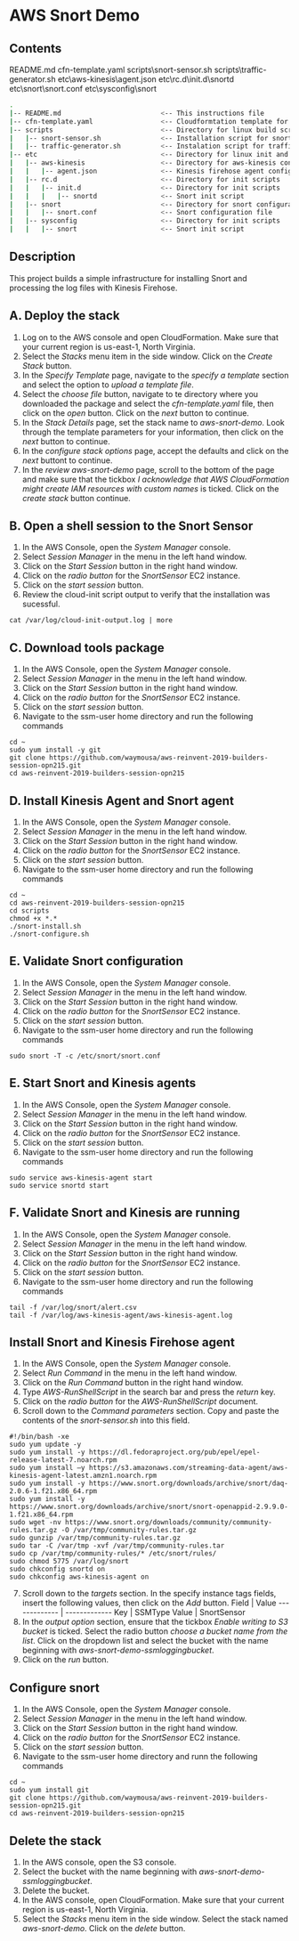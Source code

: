 # AWS Snort Demo

## Contents
README.md
cfn-template.yaml
scripts\snort-sensor.sh
scripts\traffic-generator.sh
etc\aws-kinesis\agent.json
etc\rc.d\init.d\snortd
etc\snort\snort.conf
etc\sysconfig\snort

```bash
.
|-- README.md                         <-- This instructions file
|-- cfn-template.yaml                 <-- Cloudformtation template for lab environment
|-- scripts                           <-- Directory for linux build scripts
|   |-- snort-sensor.sh               <-- Installation script for snort packages
|   |-- traffic-generator.sh          <-- Instalation script for traffic generator
|-- etc                               <-- Directory for linux init and conf scripts
|   |-- aws-kinesis                   <-- Directory for aws-kinesis configuration
|   |   |-- agent.json                <-- Kinesis firehose agent configuration file
|   |-- rc.d                          <-- Directory for init scripts
|   |   |-- init.d                    <-- Directory for init scripts
|   |   |   |-- snortd                <-- Snort init script
|   |-- snort                         <-- Directory for snort configuration
|   |   |-- snort.conf                <-- Snort configuration file
|   |-- sysconfig                     <-- Directory for init scripts
|   |   |-- snort                     <-- Snort init script
```

## Description
This project builds a simple infrastructure for installing Snort and processing the log files with Kinesis Firehose.

## A. Deploy the stack
1. Log on to the AWS console and open CloudFormation.  Make sure that your current region is us-east-1, North Virginia.
2. Select the *Stacks* menu item in the side window.  Click on the *Create Stack* button.
3. In the *Specify Template* page, navigate to the *specify a template* section and select the option to *upload a template file*.
4. Select the *choose file* button, navigate to te directory where you downloaded the package and select the *cfn-template.yaml* file, then click on the *open* button.  Click on the *next* button to continue.
5. In the *Stack Details* page, set the stack name to *aws-snort-demo*.  Look through the template parameters for your information, then click on the *next* button to continue.
6. In the *configure stack options* page, accept the defaults and click on the *next* buttont to continue.  
7. In the *review aws-snort-demo* page, scroll to the bottom of the page and make sure that the tickbox *I acknowledge that AWS CloudFormation might create IAM resources with custom names* is ticked.  Click on the *create stack* button continue.

## B. Open a shell session to the Snort Sensor
1. In the AWS Console, open the *System Manager* console.
2. Select *Session Manager* in the menu in the left hand window.
3. Click on the *Start Session* button in the right hand window.
4. Click on the *radio button* for the *SnortSensor* EC2 instance. 
5. Click on the *start session* button.
6. Review the cloud-init script output to verify that the installation was sucessful.
```
cat /var/log/cloud-init-output.log | more
```

## C. Download tools package
1. In the AWS Console, open the *System Manager* console.
2. Select *Session Manager* in the menu in the left hand window.
3. Click on the *Start Session* button in the right hand window.
4. Click on the *radio button* for the *SnortSensor* EC2 instance. 
5. Click on the *start session* button.
6. Navigate to the ssm-user home directory and run the following commands
```
cd ~
sudo yum install -y git
git clone https://github.com/waymousa/aws-reinvent-2019-builders-session-opn215.git
cd aws-reinvent-2019-builders-session-opn215

```

## D. Install Kinesis Agent and Snort agent
1. In the AWS Console, open the *System Manager* console.
2. Select *Session Manager* in the menu in the left hand window.
3. Click on the *Start Session* button in the right hand window.
4. Click on the *radio button* for the *SnortSensor* EC2 instance. 
5. Click on the *start session* button.
6. Navigate to the ssm-user home directory and run the following commands
```
cd ~
cd aws-reinvent-2019-builders-session-opn215
cd scripts
chmod +x *.*
./snort-install.sh
./snort-configure.sh
```

## E. Validate Snort configuration
1. In the AWS Console, open the *System Manager* console.
2. Select *Session Manager* in the menu in the left hand window.
3. Click on the *Start Session* button in the right hand window.
4. Click on the *radio button* for the *SnortSensor* EC2 instance. 
5. Click on the *start session* button.
6. Navigate to the ssm-user home directory and run the following commands
```
sudo snort -T -c /etc/snort/snort.conf
```

## E. Start Snort and Kinesis agents
1. In the AWS Console, open the *System Manager* console.
2. Select *Session Manager* in the menu in the left hand window.
3. Click on the *Start Session* button in the right hand window.
4. Click on the *radio button* for the *SnortSensor* EC2 instance. 
5. Click on the *start session* button.
6. Navigate to the ssm-user home directory and run the following commands
```
sudo service aws-kinesis-agent start
sudo service snortd start
```

## F. Validate Snort and Kinesis are running
1. In the AWS Console, open the *System Manager* console.
2. Select *Session Manager* in the menu in the left hand window.
3. Click on the *Start Session* button in the right hand window.
4. Click on the *radio button* for the *SnortSensor* EC2 instance. 
5. Click on the *start session* button.
6. Navigate to the ssm-user home directory and run the following commands
```
tail -f /var/log/snort/alert.csv
tail -f /var/log/aws-kinesis-agent/aws-kinesis-agent.log
```

## Install Snort and Kinesis Firehose agent
1. In the AWS Console, open the *System Manager* console.
2. Select *Run Command* in the menu in the left hand window.
3. Click on the *Run Command* button in the right hand window.
4. Type *AWS-RunShellScript* in the search bar and press the *return* key.
5. Click on the *radio button* for the *AWS-RunShellScript* document. 
6. Scroll down to the *Command parameters* section.  Copy and paste the contents of the *snort-sensor.sh* into this field.
```
#!/bin/bash -xe
sudo yum update -y
sudo yum install -y https://dl.fedoraproject.org/pub/epel/epel-release-latest-7.noarch.rpm
sudo yum install –y https://s3.amazonaws.com/streaming-data-agent/aws-kinesis-agent-latest.amzn1.noarch.rpm
sudo yum install -y https://www.snort.org/downloads/archive/snort/daq-2.0.6-1.f21.x86_64.rpm
sudo yum install -y https://www.snort.org/downloads/archive/snort/snort-openappid-2.9.9.0-1.f21.x86_64.rpm
sudo wget -nv https://www.snort.org/downloads/community/community-rules.tar.gz -O /var/tmp/community-rules.tar.gz
sudo gunzip /var/tmp/community-rules.tar.gz
sudo tar -C /var/tmp -xvf /var/tmp/community-rules.tar
sudo cp /var/tmp/community-rules/* /etc/snort/rules/
sudo chmod 5775 /var/log/snort
sudo chkconfig snortd on
sudo chkconfig aws-kinesis-agent on
```
7. Scroll down to the *targets* section.  In the specify instance tags fields, insert the following values, then click  on the *Add* button.
Field  | Value
------------- | -------------
Key  | SSMType
Value  | SnortSensor
8. In the *output option* section, ensure that the tickbox *Enable writing to S3 bucket* is ticked.  Select the radio button *choose a bucket name from the list*.  Click on the dropdown list and select the bucket with the name beginning with *aws-snort-demo-ssmloggingbucket*. 
9. Click on the *run* button.



## Configure snort
1. In the AWS Console, open the *System Manager* console.
2. Select *Session Manager* in the menu in the left hand window.
3. Click on the *Start Session* button in the right hand window.
4. Click on the *radio button* for the *SnortSensor* EC2 instance. 
5. Click on the *start session* button.
6. Navigate to the ssm-user home directory and runn the following commands
```
cd ~
sudo yum install git
git clone https://github.com/waymousa/aws-reinvent-2019-builders-session-opn215.git
cd aws-reinvent-2019-builders-session-opn215

```

## Delete the stack
1. In the AWS console, open the S3 console.
2. Select the bucket with the name beginning with *aws-snort-demo-ssmloggingbucket*.
3. Delete the bucket.
4. In the AWS console, open CloudFormation.  Make sure that your current region is us-east-1, North Virginia.
5. Select the *Stacks* menu item in the side window.  Select the stack named *aws-snort-demo*.  Click on the *delete* button.

